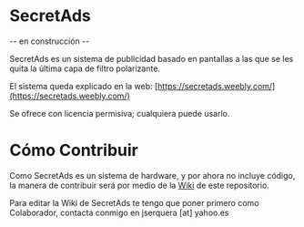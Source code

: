 # SecretAds
-- en construcción --


SecretAds es un sistema de publicidad basado en pantallas a las que se les quita la última capa de filtro polarizante.

El sistema queda explicado en la web: [https://secretads.weebly.com/](https://secretads.weebly.com/)

Se ofrece con licencia permisiva; cualquiera puede usarlo.

# Cómo Contribuir
Como SecretAds es un sistema de hardware, y por ahora no incluye código, la manera de contribuir será por medio de la [Wiki](https://github.com/jserquera/SecretAds/wiki) de este repositorio.

Para editar la Wiki de SecretAds te tengo que poner primero como Colaborador, contacta conmigo en jserquera [at] yahoo.es
